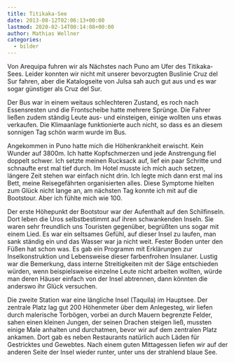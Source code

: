 ```yaml
---
title: Titikaka-See
date: 2013-08-12T02:06:13+00:00
lastmod: 2020-02-14T00:14:08+00:00
author: Mathias Wellner
categories:
  - bilder
---
```

Von Arequipa fuhren wir als Nächstes nach Puno am Ufer des Titikaka-Sees. Leider konnten wir nicht mit unserer bevorzugten Buslinie Cruz del Sur fahren, aber die Katalogseite von Julsa sah auch gut aus und es war sogar günstiger als Cruz del Sur. 

Der Bus war in einem weitaus schlechteren Zustand, es roch nach Essensresten und die Frontscheibe hatte mehrere Sprünge. Die Fahrer ließen zudem ständig Leute aus- und einsteigen, einige wollten uns etwas verkaufen. Die Klimaanlage funktionierte auch nicht, so dass es an diesem sonnigen Tag schön warm wurde im Bus. 

Angekommen in Puno hatte mich die Höhenkrankheit erwischt. Kein Wunder auf 3800m. Ich hatte Kopfschmerzen und jede Anstrengung fiel doppelt schwer. Ich setzte meinen Rucksack auf, lief ein paar Schritte und schnaufte erst mal tief durch. Im Hotel musste ich mich auch setzen, längere Zeit stehen war einfach nicht drin. Ich legte mich dann erst mal ins Bett, meine Reisegefährten organisierten alles. Diese Symptome hielten zum Glück nicht lange an, am nächsten Tag konnte ich mit auf die Bootstour. Aber ich fühlte mich wie 100.

Der erste Höhepunkt der Bootstour war der Aufenthalt auf den Schilfinseln. Dort leben die Uros selbstbestimmt auf ihren schwankenden Inseln. Sie waren sehr freundlich uns Touristen gegenüber, begrüßten uns sogar mit einem Lied. Es war ein seltsames Gefühl, auf dieser Insel zu laufen, man sank ständig ein und das Wasser war ja nicht weit. Fester Boden unter den Füßen hat schon was. Es gab ein Programm mit Erklärungen zur Inselkonstruktion und Lebensweise dieser farbenfrohen Insulaner. Lustig war die Bemerkung, dass interne Streitigkeiten mit der Säge entschieden würden, wenn beispielsweise einzelne Leute nicht arbeiten wollten, würde man deren Häuser einfach von der Insel abtrennen, dann könnten die anderswo ihr Glück versuchen. 

Die zweite Station war eine längliche Insel (Taquila) im Hauptsee. Der zentrale Platz lag gut 200 Höhenmeter über dem Anlegesteg, wir liefen durch malerische Torbögen, vorbei an durch Mauern begrenzte Felder, sahen einen kleinen Jungen, der seinen Drachen steigen ließ, mussten einige Male anhalten und durchatmen, bevor wir auf dem zentralen Platz ankamen. Dort gab es neben Restaurants natürlich auch Läden für Gestricktes und Gewebtes. Nach einem guten Mittagessen liefen wir auf der anderen Seite der Insel wieder runter, unter uns der strahlend blaue See.
